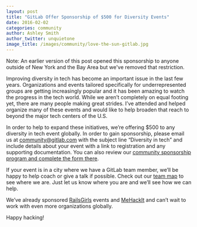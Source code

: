```yaml
---
layout: post
title: "GitLab Offer Sponsorship of $500 for Diversity Events"
date: 2016-02-02
categories: community
author: Ashley Smith
author_twitter: unquietone
image_title: /images/community/love-the-sun-gitlab.jpg
---
```

Note: An earlier version of this post opened this sponsorship to anyone outside of New York and the Bay Area but we've removed that restriction.   

Improving diversity in tech has become an important issue in the last few years.
Organizations and events tailored specifically for underrepresented groups
are getting increasingly popular and it has been amazing to watch the progress
in the tech world. While we aren’t completely on equal footing yet,
there are many people making great strides.
I’ve attended and helped organize many of these events and would like to
help broaden that reach to beyond the major tech centers of the U.S.

<!--more-->

In order to help to expand these initiatives, we’re offering $500 to any
diversity in tech event globally.
In order to gain sponsorship, please email us at community@gitlab.com with
the subject line “Diversity in tech” and include details about your event with a link to registration and any supporting documentation.
You can also review our [community sponsorship program and complete the form there](https://about.gitlab.com/community/sponsorship/).

If your event is in a city where we have a GitLab team member, we’ll be happy
to help coach or give a talk if possible.
Check out our [team map](https://about.gitlab.com/team/) to see where we are.
Just let us know where you are and we’ll see how we can help.

We’ve already sponsored [RailsGirls](http://railsgirls.com/) events
and [MeHackIt](http://mehackit.org/) and can’t wait to work with
even more organizations globally.

Happy hacking!
